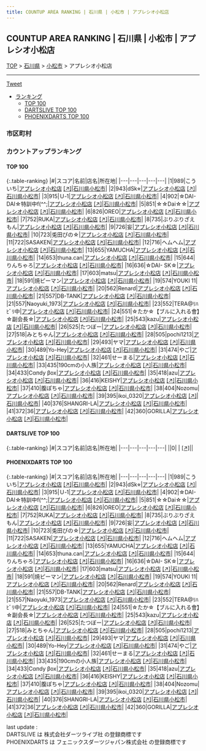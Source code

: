```yaml
---
title: COUNTUP AREA RANKING | 石川県 | 小松市 | アプレシオ小松店
---
```

## COUNTUP AREA RANKING | 石川県 | 小松市 | アプレシオ小松店

[TOP](/darts/rank/) > [石川県](/darts/rank/石川県/) > [小松市](/darts/rank/石川県/小松市/) > アプレシオ小松店

___

<a href="https://twitter.com/share?ref_src=twsrc%5Etfw" data-text="COUNTUP AREA RANKING | 石川県小松市アプレシオ小松店" class="twitter-share-button" data-hashtags="DARTSLIVE,PHOENIXDARTS,darts,ダーツ" data-show-count="false">Tweet</a>

* [ランキング](#カウントアップランキング)
    * [TOP 100](#top-100)
    * [DARTSLIVE TOP 100](#dartslive-top-100)
    * [PHOENIXDARTS TOP 100](#phoenixdarts-top-100)

### 市区町村

<ul>

</ul>

### カウントアップランキング

#### TOP 100



{:.table-ranking}
|#|スコア|名前|店名|所在地|
|---|---|---|---|---|
|1|989|<span class="rank-name-pd">こういち</span>|<a href="/darts/rank/shops/8789.html">アプレシオ小松店</a> <a href="https://vs.phoenixdarts.com/jp/shop/shopDetailInfo/s_8789?s_seq=8789">[↗]</a>|<a href="/darts/rank/石川県/小松市">石川県小松市</a>|
|2|943|<span class="rank-name-pd">dSk⭐︎</span>|<a href="/darts/rank/shops/8789.html">アプレシオ小松店</a> <a href="https://vs.phoenixdarts.com/jp/shop/shopDetailInfo/s_8789?s_seq=8789">[↗]</a>|<a href="/darts/rank/石川県/小松市">石川県小松市</a>|
|3|915|<span class="rank-name-pd">Ｕ‐1</span>|<a href="/darts/rank/shops/8789.html">アプレシオ小松店</a> <a href="https://vs.phoenixdarts.com/jp/shop/shopDetailInfo/s_8789?s_seq=8789">[↗]</a>|<a href="/darts/rank/石川県/小松市">石川県小松市</a>|
|4|902|<span class="rank-name-pd">☆DAI- DAI☆特訓中f(^^;</span>|<a href="/darts/rank/shops/8789.html">アプレシオ小松店</a> <a href="https://vs.phoenixdarts.com/jp/shop/shopDetailInfo/s_8789?s_seq=8789">[↗]</a>|<a href="/darts/rank/石川県/小松市">石川県小松市</a>|
|5|851|<span class="rank-name-pd">☆☆Dai☆☆</span>|<a href="/darts/rank/shops/8789.html">アプレシオ小松店</a> <a href="https://vs.phoenixdarts.com/jp/shop/shopDetailInfo/s_8789?s_seq=8789">[↗]</a>|<a href="/darts/rank/石川県/小松市">石川県小松市</a>|
|6|826|<span class="rank-name-pd">OREO</span>|<a href="/darts/rank/shops/8789.html">アプレシオ小松店</a> <a href="https://vs.phoenixdarts.com/jp/shop/shopDetailInfo/s_8789?s_seq=8789">[↗]</a>|<a href="/darts/rank/石川県/小松市">石川県小松市</a>|
|7|752|<span class="rank-name-pd">RUKA</span>|<a href="/darts/rank/shops/8789.html">アプレシオ小松店</a> <a href="https://vs.phoenixdarts.com/jp/shop/shopDetailInfo/s_8789?s_seq=8789">[↗]</a>|<a href="/darts/rank/石川県/小松市">石川県小松市</a>|
|8|735|<span class="rank-name-pd">ぶりぶりざえもん</span>|<a href="/darts/rank/shops/8789.html">アプレシオ小松店</a> <a href="https://vs.phoenixdarts.com/jp/shop/shopDetailInfo/s_8789?s_seq=8789">[↗]</a>|<a href="/darts/rank/石川県/小松市">石川県小松市</a>|
|9|726|<span class="rank-name-pd">妄</span>|<a href="/darts/rank/shops/8789.html">アプレシオ小松店</a> <a href="https://vs.phoenixdarts.com/jp/shop/shopDetailInfo/s_8789?s_seq=8789">[↗]</a>|<a href="/darts/rank/石川県/小松市">石川県小松市</a>|
|10|723|<span class="rank-name-pd">兎田ぴの☆</span>|<a href="/darts/rank/shops/8789.html">アプレシオ小松店</a> <a href="https://vs.phoenixdarts.com/jp/shop/shopDetailInfo/s_8789?s_seq=8789">[↗]</a>|<a href="/darts/rank/石川県/小松市">石川県小松市</a>|
|11|722|<span class="rank-name-pd">SASAKEN</span>|<a href="/darts/rank/shops/8789.html">アプレシオ小松店</a> <a href="https://vs.phoenixdarts.com/jp/shop/shopDetailInfo/s_8789?s_seq=8789">[↗]</a>|<a href="/darts/rank/石川県/小松市">石川県小松市</a>|
|12|716|<span class="rank-name-pd">ヘムヘム</span>|<a href="/darts/rank/shops/8789.html">アプレシオ小松店</a> <a href="https://vs.phoenixdarts.com/jp/shop/shopDetailInfo/s_8789?s_seq=8789">[↗]</a>|<a href="/darts/rank/石川県/小松市">石川県小松市</a>|
|13|655|<span class="rank-name-pd">YAMUCHA</span>|<a href="/darts/rank/shops/8789.html">アプレシオ小松店</a> <a href="https://vs.phoenixdarts.com/jp/shop/shopDetailInfo/s_8789?s_seq=8789">[↗]</a>|<a href="/darts/rank/石川県/小松市">石川県小松市</a>|
|14|653|<span class="rank-name-pd">thuna.can</span>|<a href="/darts/rank/shops/8789.html">アプレシオ小松店</a> <a href="https://vs.phoenixdarts.com/jp/shop/shopDetailInfo/s_8789?s_seq=8789">[↗]</a>|<a href="/darts/rank/石川県/小松市">石川県小松市</a>|
|15|644|<span class="rank-name-pd">りんちゃろ</span>|<a href="/darts/rank/shops/8789.html">アプレシオ小松店</a> <a href="https://vs.phoenixdarts.com/jp/shop/shopDetailInfo/s_8789?s_seq=8789">[↗]</a>|<a href="/darts/rank/石川県/小松市">石川県小松市</a>|
|16|636|<span class="rank-name-pd">☆DAI- SK☆</span>|<a href="/darts/rank/shops/8789.html">アプレシオ小松店</a> <a href="https://vs.phoenixdarts.com/jp/shop/shopDetailInfo/s_8789?s_seq=8789">[↗]</a>|<a href="/darts/rank/石川県/小松市">石川県小松市</a>|
|17|603|<span class="rank-name-pd">matsu</span>|<a href="/darts/rank/shops/8789.html">アプレシオ小松店</a> <a href="https://vs.phoenixdarts.com/jp/shop/shopDetailInfo/s_8789?s_seq=8789">[↗]</a>|<a href="/darts/rank/石川県/小松市">石川県小松市</a>|
|18|591|<span class="rank-name-pd">焼ピーマン</span>|<a href="/darts/rank/shops/8789.html">アプレシオ小松店</a> <a href="https://vs.phoenixdarts.com/jp/shop/shopDetailInfo/s_8789?s_seq=8789">[↗]</a>|<a href="/darts/rank/石川県/小松市">石川県小松市</a>|
|19|574|<span class="rank-name-pd">YOUKI 11</span>|<a href="/darts/rank/shops/8789.html">アプレシオ小松店</a> <a href="https://vs.phoenixdarts.com/jp/shop/shopDetailInfo/s_8789?s_seq=8789">[↗]</a>|<a href="/darts/rank/石川県/小松市">石川県小松市</a>|
|20|562|<span class="rank-name-pd">Renard</span>|<a href="/darts/rank/shops/8789.html">アプレシオ小松店</a> <a href="https://vs.phoenixdarts.com/jp/shop/shopDetailInfo/s_8789?s_seq=8789">[↗]</a>|<a href="/darts/rank/石川県/小松市">石川県小松市</a>|
|21|557|<span class="rank-name-pd">DB-TANK</span>|<a href="/darts/rank/shops/8789.html">アプレシオ小松店</a> <a href="https://vs.phoenixdarts.com/jp/shop/shopDetailInfo/s_8789?s_seq=8789">[↗]</a>|<a href="/darts/rank/石川県/小松市">石川県小松市</a>|
|21|557|<span class="rank-name-pd">Naoyuki_1973</span>|<a href="/darts/rank/shops/8789.html">アプレシオ小松店</a> <a href="https://vs.phoenixdarts.com/jp/shop/shopDetailInfo/s_8789?s_seq=8789">[↗]</a>|<a href="/darts/rank/石川県/小松市">石川県小松市</a>|
|23|552|<span class="rank-name-pd">TERA@ﾘﾊﾋﾞﾘ中</span>|<a href="/darts/rank/shops/8789.html">アプレシオ小松店</a> <a href="https://vs.phoenixdarts.com/jp/shop/shopDetailInfo/s_8789?s_seq=8789">[↗]</a>|<a href="/darts/rank/石川県/小松市">石川県小松市</a>|
|24|551|<span class="rank-name-pd">☆たか☆【ブルに入れる會】☆副会長☆</span>|<a href="/darts/rank/shops/8789.html">アプレシオ小松店</a> <a href="https://vs.phoenixdarts.com/jp/shop/shopDetailInfo/s_8789?s_seq=8789">[↗]</a>|<a href="/darts/rank/石川県/小松市">石川県小松市</a>|
|25|543|<span class="rank-name-pd">kazu</span>|<a href="/darts/rank/shops/8789.html">アプレシオ小松店</a> <a href="https://vs.phoenixdarts.com/jp/shop/shopDetailInfo/s_8789?s_seq=8789">[↗]</a>|<a href="/darts/rank/石川県/小松市">石川県小松市</a>|
|26|525|<span class="rank-name-pd">たつぼー</span>|<a href="/darts/rank/shops/8789.html">アプレシオ小松店</a> <a href="https://vs.phoenixdarts.com/jp/shop/shopDetailInfo/s_8789?s_seq=8789">[↗]</a>|<a href="/darts/rank/石川県/小松市">石川県小松市</a>|
|27|518|<span class="rank-name-pd">みとちゃん</span>|<a href="/darts/rank/shops/8789.html">アプレシオ小松店</a> <a href="https://vs.phoenixdarts.com/jp/shop/shopDetailInfo/s_8789?s_seq=8789">[↗]</a>|<a href="/darts/rank/石川県/小松市">石川県小松市</a>|
|28|505|<span class="rank-name-pd">pochi1213</span>|<a href="/darts/rank/shops/8789.html">アプレシオ小松店</a> <a href="https://vs.phoenixdarts.com/jp/shop/shopDetailInfo/s_8789?s_seq=8789">[↗]</a>|<a href="/darts/rank/石川県/小松市">石川県小松市</a>|
|29|493|<span class="rank-name-pd">ヤマ</span>|<a href="/darts/rank/shops/8789.html">アプレシオ小松店</a> <a href="https://vs.phoenixdarts.com/jp/shop/shopDetailInfo/s_8789?s_seq=8789">[↗]</a>|<a href="/darts/rank/石川県/小松市">石川県小松市</a>|
|30|489|<span class="rank-name-pd">Yo-Hey</span>|<a href="/darts/rank/shops/8789.html">アプレシオ小松店</a> <a href="https://vs.phoenixdarts.com/jp/shop/shopDetailInfo/s_8789?s_seq=8789">[↗]</a>|<a href="/darts/rank/石川県/小松市">石川県小松市</a>|
|31|474|<span class="rank-name-pd">やご</span>|<a href="/darts/rank/shops/8789.html">アプレシオ小松店</a> <a href="https://vs.phoenixdarts.com/jp/shop/shopDetailInfo/s_8789?s_seq=8789">[↗]</a>|<a href="/darts/rank/石川県/小松市">石川県小松市</a>|
|32|461|<span class="rank-name-pd">せーまる</span>|<a href="/darts/rank/shops/8789.html">アプレシオ小松店</a> <a href="https://vs.phoenixdarts.com/jp/shop/shopDetailInfo/s_8789?s_seq=8789">[↗]</a>|<a href="/darts/rank/石川県/小松市">石川県小松市</a>|
|33|435|<span class="rank-name-pd">190cmの小人族</span>|<a href="/darts/rank/shops/8789.html">アプレシオ小松店</a> <a href="https://vs.phoenixdarts.com/jp/shop/shopDetailInfo/s_8789?s_seq=8789">[↗]</a>|<a href="/darts/rank/石川県/小松市">石川県小松市</a>|
|34|433|<span class="rank-name-pd">Сαпdy βох</span>|<a href="/darts/rank/shops/8789.html">アプレシオ小松店</a> <a href="https://vs.phoenixdarts.com/jp/shop/shopDetailInfo/s_8789?s_seq=8789">[↗]</a>|<a href="/darts/rank/石川県/小松市">石川県小松市</a>|
|35|418|<span class="rank-name-pd">azu</span>|<a href="/darts/rank/shops/8789.html">アプレシオ小松店</a> <a href="https://vs.phoenixdarts.com/jp/shop/shopDetailInfo/s_8789?s_seq=8789">[↗]</a>|<a href="/darts/rank/石川県/小松市">石川県小松市</a>|
|36|416|<span class="rank-name-pd">KEISHY</span>|<a href="/darts/rank/shops/8789.html">アプレシオ小松店</a> <a href="https://vs.phoenixdarts.com/jp/shop/shopDetailInfo/s_8789?s_seq=8789">[↗]</a>|<a href="/darts/rank/石川県/小松市">石川県小松市</a>|
|37|410|<span class="rank-name-pd">腹ぽちゃ</span>|<a href="/darts/rank/shops/8789.html">アプレシオ小松店</a> <a href="https://vs.phoenixdarts.com/jp/shop/shopDetailInfo/s_8789?s_seq=8789">[↗]</a>|<a href="/darts/rank/石川県/小松市">石川県小松市</a>|
|38|404|<span class="rank-name-pd">Nozomu</span>|<a href="/darts/rank/shops/8789.html">アプレシオ小松店</a> <a href="https://vs.phoenixdarts.com/jp/shop/shopDetailInfo/s_8789?s_seq=8789">[↗]</a>|<a href="/darts/rank/石川県/小松市">石川県小松市</a>|
|39|395|<span class="rank-name-pd">ikoi_0320</span>|<a href="/darts/rank/shops/8789.html">アプレシオ小松店</a> <a href="https://vs.phoenixdarts.com/jp/shop/shopDetailInfo/s_8789?s_seq=8789">[↗]</a>|<a href="/darts/rank/石川県/小松市">石川県小松市</a>|
|40|376|<span class="rank-name-pd">SHANGRI-LA</span>|<a href="/darts/rank/shops/8789.html">アプレシオ小松店</a> <a href="https://vs.phoenixdarts.com/jp/shop/shopDetailInfo/s_8789?s_seq=8789">[↗]</a>|<a href="/darts/rank/石川県/小松市">石川県小松市</a>|
|41|372|<span class="rank-name-pd">36</span>|<a href="/darts/rank/shops/8789.html">アプレシオ小松店</a> <a href="https://vs.phoenixdarts.com/jp/shop/shopDetailInfo/s_8789?s_seq=8789">[↗]</a>|<a href="/darts/rank/石川県/小松市">石川県小松市</a>|
|42|360|<span class="rank-name-pd">GORILLA</span>|<a href="/darts/rank/shops/8789.html">アプレシオ小松店</a> <a href="https://vs.phoenixdarts.com/jp/shop/shopDetailInfo/s_8789?s_seq=8789">[↗]</a>|<a href="/darts/rank/石川県/小松市">石川県小松市</a>|


#### DARTSLIVE TOP 100



{:.table-ranking}
|#|スコア|名前|店名|所在地|
|---|---|---|---|---|
||0|<span class="rank-name-dl"> </span>|<a href="/darts/rank/shops/.html"></a> <a href="">[↗]</a>|<a href="/darts/rank//"></a>|


#### PHOENIXDARTS TOP 100



{:.table-ranking}
|#|スコア|名前|店名|所在地|
|---|---|---|---|---|
|1|989|<span class="rank-name-pd">こういち</span>|<a href="/darts/rank/shops/8789.html">アプレシオ小松店</a> <a href="https://vs.phoenixdarts.com/jp/shop/shopDetailInfo/s_8789?s_seq=8789">[↗]</a>|<a href="/darts/rank/石川県/小松市">石川県小松市</a>|
|2|943|<span class="rank-name-pd">dSk⭐︎</span>|<a href="/darts/rank/shops/8789.html">アプレシオ小松店</a> <a href="https://vs.phoenixdarts.com/jp/shop/shopDetailInfo/s_8789?s_seq=8789">[↗]</a>|<a href="/darts/rank/石川県/小松市">石川県小松市</a>|
|3|915|<span class="rank-name-pd">Ｕ‐1</span>|<a href="/darts/rank/shops/8789.html">アプレシオ小松店</a> <a href="https://vs.phoenixdarts.com/jp/shop/shopDetailInfo/s_8789?s_seq=8789">[↗]</a>|<a href="/darts/rank/石川県/小松市">石川県小松市</a>|
|4|902|<span class="rank-name-pd">☆DAI- DAI☆特訓中f(^^;</span>|<a href="/darts/rank/shops/8789.html">アプレシオ小松店</a> <a href="https://vs.phoenixdarts.com/jp/shop/shopDetailInfo/s_8789?s_seq=8789">[↗]</a>|<a href="/darts/rank/石川県/小松市">石川県小松市</a>|
|5|851|<span class="rank-name-pd">☆☆Dai☆☆</span>|<a href="/darts/rank/shops/8789.html">アプレシオ小松店</a> <a href="https://vs.phoenixdarts.com/jp/shop/shopDetailInfo/s_8789?s_seq=8789">[↗]</a>|<a href="/darts/rank/石川県/小松市">石川県小松市</a>|
|6|826|<span class="rank-name-pd">OREO</span>|<a href="/darts/rank/shops/8789.html">アプレシオ小松店</a> <a href="https://vs.phoenixdarts.com/jp/shop/shopDetailInfo/s_8789?s_seq=8789">[↗]</a>|<a href="/darts/rank/石川県/小松市">石川県小松市</a>|
|7|752|<span class="rank-name-pd">RUKA</span>|<a href="/darts/rank/shops/8789.html">アプレシオ小松店</a> <a href="https://vs.phoenixdarts.com/jp/shop/shopDetailInfo/s_8789?s_seq=8789">[↗]</a>|<a href="/darts/rank/石川県/小松市">石川県小松市</a>|
|8|735|<span class="rank-name-pd">ぶりぶりざえもん</span>|<a href="/darts/rank/shops/8789.html">アプレシオ小松店</a> <a href="https://vs.phoenixdarts.com/jp/shop/shopDetailInfo/s_8789?s_seq=8789">[↗]</a>|<a href="/darts/rank/石川県/小松市">石川県小松市</a>|
|9|726|<span class="rank-name-pd">妄</span>|<a href="/darts/rank/shops/8789.html">アプレシオ小松店</a> <a href="https://vs.phoenixdarts.com/jp/shop/shopDetailInfo/s_8789?s_seq=8789">[↗]</a>|<a href="/darts/rank/石川県/小松市">石川県小松市</a>|
|10|723|<span class="rank-name-pd">兎田ぴの☆</span>|<a href="/darts/rank/shops/8789.html">アプレシオ小松店</a> <a href="https://vs.phoenixdarts.com/jp/shop/shopDetailInfo/s_8789?s_seq=8789">[↗]</a>|<a href="/darts/rank/石川県/小松市">石川県小松市</a>|
|11|722|<span class="rank-name-pd">SASAKEN</span>|<a href="/darts/rank/shops/8789.html">アプレシオ小松店</a> <a href="https://vs.phoenixdarts.com/jp/shop/shopDetailInfo/s_8789?s_seq=8789">[↗]</a>|<a href="/darts/rank/石川県/小松市">石川県小松市</a>|
|12|716|<span class="rank-name-pd">ヘムヘム</span>|<a href="/darts/rank/shops/8789.html">アプレシオ小松店</a> <a href="https://vs.phoenixdarts.com/jp/shop/shopDetailInfo/s_8789?s_seq=8789">[↗]</a>|<a href="/darts/rank/石川県/小松市">石川県小松市</a>|
|13|655|<span class="rank-name-pd">YAMUCHA</span>|<a href="/darts/rank/shops/8789.html">アプレシオ小松店</a> <a href="https://vs.phoenixdarts.com/jp/shop/shopDetailInfo/s_8789?s_seq=8789">[↗]</a>|<a href="/darts/rank/石川県/小松市">石川県小松市</a>|
|14|653|<span class="rank-name-pd">thuna.can</span>|<a href="/darts/rank/shops/8789.html">アプレシオ小松店</a> <a href="https://vs.phoenixdarts.com/jp/shop/shopDetailInfo/s_8789?s_seq=8789">[↗]</a>|<a href="/darts/rank/石川県/小松市">石川県小松市</a>|
|15|644|<span class="rank-name-pd">りんちゃろ</span>|<a href="/darts/rank/shops/8789.html">アプレシオ小松店</a> <a href="https://vs.phoenixdarts.com/jp/shop/shopDetailInfo/s_8789?s_seq=8789">[↗]</a>|<a href="/darts/rank/石川県/小松市">石川県小松市</a>|
|16|636|<span class="rank-name-pd">☆DAI- SK☆</span>|<a href="/darts/rank/shops/8789.html">アプレシオ小松店</a> <a href="https://vs.phoenixdarts.com/jp/shop/shopDetailInfo/s_8789?s_seq=8789">[↗]</a>|<a href="/darts/rank/石川県/小松市">石川県小松市</a>|
|17|603|<span class="rank-name-pd">matsu</span>|<a href="/darts/rank/shops/8789.html">アプレシオ小松店</a> <a href="https://vs.phoenixdarts.com/jp/shop/shopDetailInfo/s_8789?s_seq=8789">[↗]</a>|<a href="/darts/rank/石川県/小松市">石川県小松市</a>|
|18|591|<span class="rank-name-pd">焼ピーマン</span>|<a href="/darts/rank/shops/8789.html">アプレシオ小松店</a> <a href="https://vs.phoenixdarts.com/jp/shop/shopDetailInfo/s_8789?s_seq=8789">[↗]</a>|<a href="/darts/rank/石川県/小松市">石川県小松市</a>|
|19|574|<span class="rank-name-pd">YOUKI 11</span>|<a href="/darts/rank/shops/8789.html">アプレシオ小松店</a> <a href="https://vs.phoenixdarts.com/jp/shop/shopDetailInfo/s_8789?s_seq=8789">[↗]</a>|<a href="/darts/rank/石川県/小松市">石川県小松市</a>|
|20|562|<span class="rank-name-pd">Renard</span>|<a href="/darts/rank/shops/8789.html">アプレシオ小松店</a> <a href="https://vs.phoenixdarts.com/jp/shop/shopDetailInfo/s_8789?s_seq=8789">[↗]</a>|<a href="/darts/rank/石川県/小松市">石川県小松市</a>|
|21|557|<span class="rank-name-pd">DB-TANK</span>|<a href="/darts/rank/shops/8789.html">アプレシオ小松店</a> <a href="https://vs.phoenixdarts.com/jp/shop/shopDetailInfo/s_8789?s_seq=8789">[↗]</a>|<a href="/darts/rank/石川県/小松市">石川県小松市</a>|
|21|557|<span class="rank-name-pd">Naoyuki_1973</span>|<a href="/darts/rank/shops/8789.html">アプレシオ小松店</a> <a href="https://vs.phoenixdarts.com/jp/shop/shopDetailInfo/s_8789?s_seq=8789">[↗]</a>|<a href="/darts/rank/石川県/小松市">石川県小松市</a>|
|23|552|<span class="rank-name-pd">TERA@ﾘﾊﾋﾞﾘ中</span>|<a href="/darts/rank/shops/8789.html">アプレシオ小松店</a> <a href="https://vs.phoenixdarts.com/jp/shop/shopDetailInfo/s_8789?s_seq=8789">[↗]</a>|<a href="/darts/rank/石川県/小松市">石川県小松市</a>|
|24|551|<span class="rank-name-pd">☆たか☆【ブルに入れる會】☆副会長☆</span>|<a href="/darts/rank/shops/8789.html">アプレシオ小松店</a> <a href="https://vs.phoenixdarts.com/jp/shop/shopDetailInfo/s_8789?s_seq=8789">[↗]</a>|<a href="/darts/rank/石川県/小松市">石川県小松市</a>|
|25|543|<span class="rank-name-pd">kazu</span>|<a href="/darts/rank/shops/8789.html">アプレシオ小松店</a> <a href="https://vs.phoenixdarts.com/jp/shop/shopDetailInfo/s_8789?s_seq=8789">[↗]</a>|<a href="/darts/rank/石川県/小松市">石川県小松市</a>|
|26|525|<span class="rank-name-pd">たつぼー</span>|<a href="/darts/rank/shops/8789.html">アプレシオ小松店</a> <a href="https://vs.phoenixdarts.com/jp/shop/shopDetailInfo/s_8789?s_seq=8789">[↗]</a>|<a href="/darts/rank/石川県/小松市">石川県小松市</a>|
|27|518|<span class="rank-name-pd">みとちゃん</span>|<a href="/darts/rank/shops/8789.html">アプレシオ小松店</a> <a href="https://vs.phoenixdarts.com/jp/shop/shopDetailInfo/s_8789?s_seq=8789">[↗]</a>|<a href="/darts/rank/石川県/小松市">石川県小松市</a>|
|28|505|<span class="rank-name-pd">pochi1213</span>|<a href="/darts/rank/shops/8789.html">アプレシオ小松店</a> <a href="https://vs.phoenixdarts.com/jp/shop/shopDetailInfo/s_8789?s_seq=8789">[↗]</a>|<a href="/darts/rank/石川県/小松市">石川県小松市</a>|
|29|493|<span class="rank-name-pd">ヤマ</span>|<a href="/darts/rank/shops/8789.html">アプレシオ小松店</a> <a href="https://vs.phoenixdarts.com/jp/shop/shopDetailInfo/s_8789?s_seq=8789">[↗]</a>|<a href="/darts/rank/石川県/小松市">石川県小松市</a>|
|30|489|<span class="rank-name-pd">Yo-Hey</span>|<a href="/darts/rank/shops/8789.html">アプレシオ小松店</a> <a href="https://vs.phoenixdarts.com/jp/shop/shopDetailInfo/s_8789?s_seq=8789">[↗]</a>|<a href="/darts/rank/石川県/小松市">石川県小松市</a>|
|31|474|<span class="rank-name-pd">やご</span>|<a href="/darts/rank/shops/8789.html">アプレシオ小松店</a> <a href="https://vs.phoenixdarts.com/jp/shop/shopDetailInfo/s_8789?s_seq=8789">[↗]</a>|<a href="/darts/rank/石川県/小松市">石川県小松市</a>|
|32|461|<span class="rank-name-pd">せーまる</span>|<a href="/darts/rank/shops/8789.html">アプレシオ小松店</a> <a href="https://vs.phoenixdarts.com/jp/shop/shopDetailInfo/s_8789?s_seq=8789">[↗]</a>|<a href="/darts/rank/石川県/小松市">石川県小松市</a>|
|33|435|<span class="rank-name-pd">190cmの小人族</span>|<a href="/darts/rank/shops/8789.html">アプレシオ小松店</a> <a href="https://vs.phoenixdarts.com/jp/shop/shopDetailInfo/s_8789?s_seq=8789">[↗]</a>|<a href="/darts/rank/石川県/小松市">石川県小松市</a>|
|34|433|<span class="rank-name-pd">Сαпdy βох</span>|<a href="/darts/rank/shops/8789.html">アプレシオ小松店</a> <a href="https://vs.phoenixdarts.com/jp/shop/shopDetailInfo/s_8789?s_seq=8789">[↗]</a>|<a href="/darts/rank/石川県/小松市">石川県小松市</a>|
|35|418|<span class="rank-name-pd">azu</span>|<a href="/darts/rank/shops/8789.html">アプレシオ小松店</a> <a href="https://vs.phoenixdarts.com/jp/shop/shopDetailInfo/s_8789?s_seq=8789">[↗]</a>|<a href="/darts/rank/石川県/小松市">石川県小松市</a>|
|36|416|<span class="rank-name-pd">KEISHY</span>|<a href="/darts/rank/shops/8789.html">アプレシオ小松店</a> <a href="https://vs.phoenixdarts.com/jp/shop/shopDetailInfo/s_8789?s_seq=8789">[↗]</a>|<a href="/darts/rank/石川県/小松市">石川県小松市</a>|
|37|410|<span class="rank-name-pd">腹ぽちゃ</span>|<a href="/darts/rank/shops/8789.html">アプレシオ小松店</a> <a href="https://vs.phoenixdarts.com/jp/shop/shopDetailInfo/s_8789?s_seq=8789">[↗]</a>|<a href="/darts/rank/石川県/小松市">石川県小松市</a>|
|38|404|<span class="rank-name-pd">Nozomu</span>|<a href="/darts/rank/shops/8789.html">アプレシオ小松店</a> <a href="https://vs.phoenixdarts.com/jp/shop/shopDetailInfo/s_8789?s_seq=8789">[↗]</a>|<a href="/darts/rank/石川県/小松市">石川県小松市</a>|
|39|395|<span class="rank-name-pd">ikoi_0320</span>|<a href="/darts/rank/shops/8789.html">アプレシオ小松店</a> <a href="https://vs.phoenixdarts.com/jp/shop/shopDetailInfo/s_8789?s_seq=8789">[↗]</a>|<a href="/darts/rank/石川県/小松市">石川県小松市</a>|
|40|376|<span class="rank-name-pd">SHANGRI-LA</span>|<a href="/darts/rank/shops/8789.html">アプレシオ小松店</a> <a href="https://vs.phoenixdarts.com/jp/shop/shopDetailInfo/s_8789?s_seq=8789">[↗]</a>|<a href="/darts/rank/石川県/小松市">石川県小松市</a>|
|41|372|<span class="rank-name-pd">36</span>|<a href="/darts/rank/shops/8789.html">アプレシオ小松店</a> <a href="https://vs.phoenixdarts.com/jp/shop/shopDetailInfo/s_8789?s_seq=8789">[↗]</a>|<a href="/darts/rank/石川県/小松市">石川県小松市</a>|
|42|360|<span class="rank-name-pd">GORILLA</span>|<a href="/darts/rank/shops/8789.html">アプレシオ小松店</a> <a href="https://vs.phoenixdarts.com/jp/shop/shopDetailInfo/s_8789?s_seq=8789">[↗]</a>|<a href="/darts/rank/石川県/小松市">石川県小松市</a>|


<div class="footer border-top border-gray-light mt-5 pt-3 text-right text-gray">
    last update : <span style="font-weight: italic" id="foot_last_modified"></span><br />
    DARTSLIVE は 株式会社ダーツライブ社 の登録商標です<br />
    PHOENIXDARTS は フェニックスダーツジャパン株式会社 の登録商標です<br />
</div>

<script src="https://cdnjs.cloudflare.com/ajax/libs/jquery.tablesorter/2.31.3/js/jquery.tablesorter.min.js" integrity="sha512-qzgd5cYSZcosqpzpn7zF2ZId8f/8CHmFKZ8j7mU4OUXTNRd5g+ZHBPsgKEwoqxCtdQvExE5LprwwPAgoicguNg==" crossorigin="anonymous" referrerpolicy="no-referrer"></script>
<link rel="stylesheet" href="https://cdnjs.cloudflare.com/ajax/libs/jquery.tablesorter/2.31.3/css/theme.default.min.css" integrity="sha512-wghhOJkjQX0Lh3NSWvNKeZ0ZpNn+SPVXX1Qyc9OCaogADktxrBiBdKGDoqVUOyhStvMBmJQ8ZdMHiR3wuEq8+w==" crossorigin="anonymous" referrerpolicy="no-referrer" />
<script>
$(function() {
    $(".table-ranking").tablesorter({sortList:[[0, 0]]});
    $("#foot_last_modified").text(formatDate(new Date(document.lastModified), 'yyyy-MM-dd HH:mm:ss'));
});
</script>

<script async src="https://platform.twitter.com/widgets.js" charset="utf-8"></script>